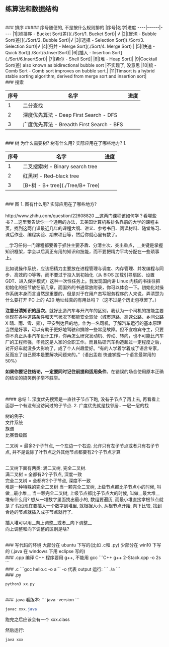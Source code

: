 ## 练算法和数据结构

<br>
### 排序
##### 序号随便的, 不是按什么规则排的
|序号|名字|进度
----|------|----
|1|[桶排序 - Bucket Sort(差)](./Sort/1. Bucket Sort)| √ 
|2|[冒泡 - Bubble Sort(差)](./Sort/2. Bubble Sort)|√   
|3|[选择 - Selection Sort](./Sort/3. Selection Sort)|√  
|4|[归并 - Merge Sort](./Sort/4. Merge Sort) | 
|5|[快速 - Quick Sort](./Sort/5.InsertSort)|  
|6|[插入 - Insertion Sort](./Sort/6.InsertSort)|  
|7|[希尔 - Shell Sort]|  
|8|[堆 - Heap Sort]|  
|9|Cocktail Sort(差) also known as bidirectional bubble sort |不实现了, 没意思  
|10|梳 - Comb Sort - Comb sort improves on bubble sort.|  
|11|Timsort is a hybrid stable sorting algorithm, derived from merge sort and insertion sort|  


<br>
### 搜索

|序号|名字|进度
----|------|----
|1|二分查找| 
|2|深度优先算法 - Deep First Search - DFS| 
|3|广度优先算法 - Breadth First Search - BFS| 



<br>
### 树
为什么需要树? 树有什么用? 实际应用在了哪些地方?   
1. 

|序号|名字|进度
----|------|----
|1|二叉搜索树 - Binary search tree| 
|2|红黑树 - Red–black tree| 
|3|[B+树 - B+ tree](./Tree/B+ Tree)| 


<br>
### 图
1. 图有什么用? 实际应用在了哪些地方?   


<br/>
<br/>
http://www.zhihu.com/question/22608820
__这两门课程该如何学？看哪些书？__这里我告诉你一个通用的办法，去美国计算机系排名靠前的大学的课程主页，找到这两门课最近几年的课程大纲、讲义、参考书目、阅读材料、随堂练习、课后作业、编程实验、期末项目等，然后你就心里有数了。

__学习任何一门课程都要善于抓住主要矛盾、分清主次、突出重点，__关键是掌握知识框架，学会以后真正有用的知识和技能，而不要把精力平均分配在一些琐事上。

比如说操作系统，应该把精力主要放在进程管理与调度、内存管理、并发编程与同步、高效的IO等等，而不要过于投入到初始化（从 BIOS 加载引导扇区、设置 GDT、进入保护模式）这种一次性任务上。我发现国内讲 Linux 内核的书往往把初始化的细节放在前几章，而国外的书通常放附录，你可以体会一下。初始化对操作系统本身而言当然是重要的，但是对于在用户态写服务程序的人来说，弄清楚为什么要打开 PC 上的 A20 地址线真的有用处吗？（这不过是个历史包袱罢了。）

__注意分清知识的层次__。就好比造汽车与开汽车的区别，我认为一个司机的技能主要体现在各种道路条件和天气状况下都能安全驾驶（城市道路、高速公路、乡间公路 X 晴、雨、雪、雾），平安到达目的地。作为一名司机，了解汽车运行的基本原理当然是好事，可以有助于更好地驾驶和排除一些常见故障。但不宜喧宾夺主，只要你不真正从事汽车设计工作，你再怎么研究发动机、传动、转向，也不可能比汽车厂的工程师强，毕竟这是人家的全职工作。而且钻研汽车构造超过一定程度之后，对开好车就没多大影响了，成了个人兴趣爱好。“有的人学着学着成了语言专家，反而忘了自己原本是要解决问题来的。”（语出孟岩 快速掌握一个语言最常用的50%）

__如果你要记住结论，一定要同时记住前提和适用条件__。在错误的场合使用原本正确的结论的搞笑例子举不胜举。





<br/>
<br/>
#### 总结
1. 深度优先搜索是一直往子节点下跑, 没有子节点了再上去, 再看看上面那一个有没有没访问过的子节点.  
2. 广度优先就是找邻居..  一层一层的找  

树的例子:  
文件系统  
族谱  
比赛晋级图  


二叉树 = 最多2个子节点, 一个左边一个右边. 允许只有左子节点或者只有右子节点, 并不是说除了叶节点之外其他节点都要有2个子节点才算  

<br/>
二叉树下面有两类: 满二叉树, 完全二叉树.

<br/>
满二叉树 = 全都有2个子节点, 深度一致  

<br/>
完全二叉树 = 全都有2个子节点, 深度不一致  

<br/>
堆是一种特殊的完全二叉树  
当一颗完全二叉树, 上级节点都比子节点小的时候, 叫做__最小堆__  
当一颗完全二叉树, 上级节点都比子节点大的时候, 叫做__最大堆__  

<br/>
堆有什么用?  
想从一堆数字里面找出最小的, 数组要遍历, 而最小堆直接拿根节点就是了  
假设现在要插入一个数字到堆里, 就根据大小, 从根节点开始, 向下比较, 找到合适的节点就插入成子节点就行了.

插入堆可以用__向上调整__或者__向下调整__  
向上调整和向下调整的区别是啥?  

<br/>
### 写代码的环境
大部分在 ubuntu 下写的(比如 .c和 .py)  
少部分在 win10 下写的 (.java 在 windows 下用 eclipse 写的)  


<br/>
### .cpp 
编译 C++ 程序要用 g++, 不能用 gcc  
```C++
g++ 2-Stack.cpp -o 2s
```

<br/>
### .c
```gcc hello.c -o a```
-o 代表 output
运行: ``` ./a ```

<br/>
### .py

```python
python3 xx.py
```

<br/>
### .java
看版本: ``` java -version ```

```java
javac xxx.java
```
跑完之后应该会有一个 xxx.class

然后运行:
```java 
java xxx
```








